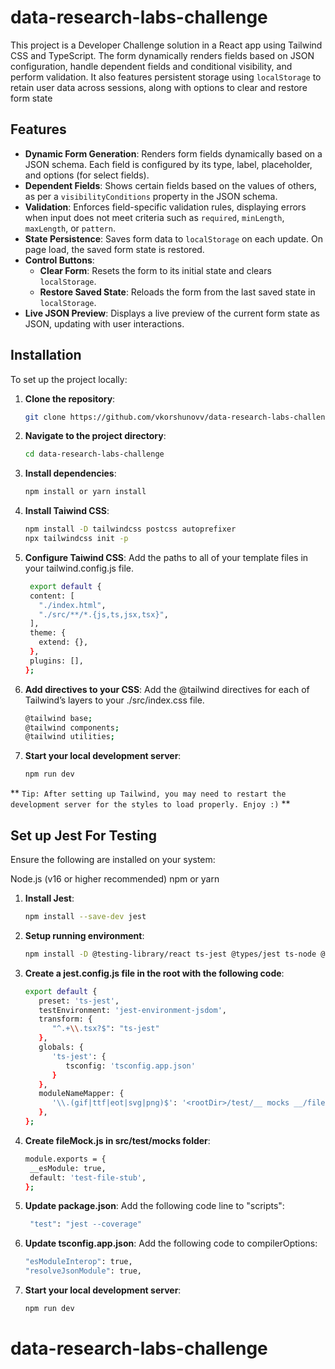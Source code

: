 # data-research-labs-challenge

This project is a Developer Challenge solution in a React app using Tailwind CSS and TypeScript. The form dynamically renders fields based on JSON configuration, handle dependent fields and conditional visibility, and perform validation. It also features persistent storage using `localStorage` to retain user data across sessions, along with options to clear and restore form state

## Features

- **Dynamic Form Generation**: Renders form fields dynamically based on a JSON schema. Each field is configured by its type, label, placeholder, and options (for select fields).
- **Dependent Fields**: Shows certain fields based on the values of others, as per a `visibilityConditions` property in the JSON schema.
- **Validation**: Enforces field-specific validation rules, displaying errors when input does not meet criteria such as `required`, `minLength`, `maxLength`, or `pattern`.
- **State Persistence**: Saves form data to `localStorage` on each update. On page load, the saved form state is restored.
- **Control Buttons**:
  - **Clear Form**: Resets the form to its initial state and clears `localStorage`.
  - **Restore Saved State**: Reloads the form from the last saved state in `localStorage`.
- **Live JSON Preview**: Displays a live preview of the current form state as JSON, updating with user interactions.

## Installation

To set up the project locally:

1. **Clone the repository**:

   ```bash
   git clone https://github.com/vkorshunovv/data-research-labs-challenge.git

   ```

2. **Navigate to the project directory**:

   ```bash
   cd data-research-labs-challenge

   ```

3. **Install dependencies**:

   ```bash
   npm install or yarn install

   ```

4. **Install Taiwind CSS**:

   ```bash
   npm install -D tailwindcss postcss autoprefixer
   npx tailwindcss init -p

   ```

5. **Configure Taiwind CSS**:
   Add the paths to all of your template files in your tailwind.config.js file.

   ```bash
    export default {
    content: [
      "./index.html",
      "./src/**/*.{js,ts,jsx,tsx}",
    ],
    theme: {
      extend: {},
    },
    plugins: [],
   };

   ```

6. **Add directives to your CSS**:
   Add the @tailwind directives for each of Tailwind’s layers to your ./src/index.css file.

   ```bash
   @tailwind base;
   @tailwind components;
   @tailwind utilities;

   ```

7. **Start your local development server**:

   ```bash
   npm run dev

   ```

** `Tip: After setting up Tailwind, you may need to restart the development server for the styles to load properly. Enjoy :)` **

## Set up Jest For Testing

Ensure the following are installed on your system:

Node.js (v16 or higher recommended)
npm or yarn

1. **Install Jest**:

   ```bash
   npm install --save-dev jest

   ```

2. **Setup running environment**:

   ```bash
   npm install -D @testing-library/react ts-jest @types/jest ts-node @testing-library/jest-dom jest-environment-jsdom @testing-library/user-event identity-obj-proxy --save-dev

   ```

3. **Create a jest.config.js file in the root with the following code**:

   ```bash
   export default {
      preset: 'ts-jest',
      testEnvironment: 'jest-environment-jsdom',
      transform: {
         "^.+\\.tsx?$": "ts-jest"
      },
      globals: {
         'ts-jest': {
            tsconfig: 'tsconfig.app.json'
         }
      },
      moduleNameMapper: {
         '\\.(gif|ttf|eot|svg|png)$': '<rootDir>/test/__ mocks __/fileMock.js',
      },
   };

   ```

4. **Create fileMock.js in src/test/**mocks** folder**:

   ```bash
   module.exports = {
    __esModule: true,
    default: 'test-file-stub',
   };

   ```

5. **Update package.json**:
   Add the following code line to "scripts":

   ```bash
    "test": "jest --coverage"

   ```

6. **Update tsconfig.app.json**:
   Add the following code to compilerOptions:

   ```bash
   "esModuleInterop": true,
   "resolveJsonModule": true,

   ```

7. **Start your local development server**:

   ```bash
   npm run dev

   ```

# data-research-labs-challenge

